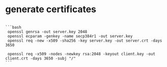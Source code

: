 # generate certificates

```bas111

```

````
```bash
 openssl genrsa -out server.key 2048
 openssl ecparam -genkey -name secp384r1 -out server.key
 openssl req -new -x509 -sha256 -key server.key -out server.crt -days 3650

 openssl req -x509 -nodes -newkey rsa:2048 -keyout client.key -out client.crt -days 3650 -subj "/"
```
````
